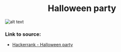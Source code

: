 <h1 align="center">Halloween party</h1>

![alt text](https://images2.imgbox.com/56/64/2Gifw9nr_o.png?raw=true)


### Link to source: 
- <a href="https://www.hackerrank.com/challenges/halloween-party/problem">Hackerrank - Halloween party</a>

